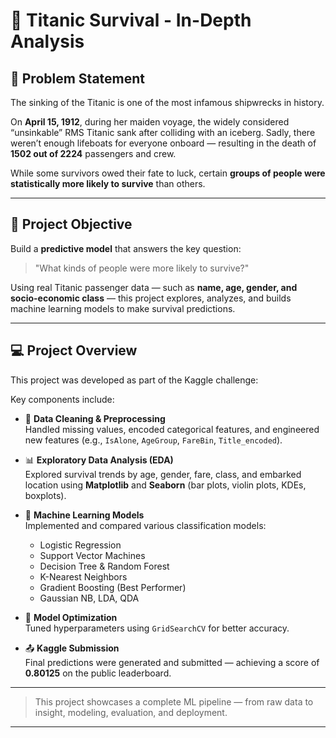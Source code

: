 # 🚢 Titanic Survival - In-Depth Analysis

## 🧩 Problem Statement

The sinking of the Titanic is one of the most infamous shipwrecks in history.

On **April 15, 1912**, during her maiden voyage, the widely considered “unsinkable” RMS Titanic sank after colliding with an iceberg. Sadly, there weren’t enough lifeboats for everyone onboard — resulting in the death of **1502 out of 2224** passengers and crew.

While some survivors owed their fate to luck, certain **groups of people were statistically more likely to survive** than others.

---

## 🎯 Project Objective

Build a **predictive model** that answers the key question:

> "What kinds of people were more likely to survive?"

Using real Titanic passenger data — such as **name, age, gender, and socio-economic class** — this project explores, analyzes, and builds machine learning models to make survival predictions.

---

## 💻 Project Overview

This project was developed as part of the Kaggle challenge:  


Key components include:

- 🧹 **Data Cleaning & Preprocessing**  
  Handled missing values, encoded categorical features, and engineered new features (e.g., `IsAlone`, `AgeGroup`, `FareBin`, `Title_encoded`).

- 📊 **Exploratory Data Analysis (EDA)**  
  Explored survival trends by age, gender, fare, class, and embarked location using **Matplotlib** and **Seaborn** (bar plots, violin plots, KDEs, boxplots).

- 🤖 **Machine Learning Models**  
  Implemented and compared various classification models:
  - Logistic Regression
  - Support Vector Machines
  - Decision Tree & Random Forest
  - K-Nearest Neighbors
  - Gradient Boosting (Best Performer)
  - Gaussian NB, LDA, QDA

- 🔧 **Model Optimization**  
  Tuned hyperparameters using `GridSearchCV` for better accuracy.

- 📤 **Kaggle Submission**  
  Final predictions were generated and submitted — achieving a score of **0.80125** on the public leaderboard.

---

> This project showcases a complete ML pipeline — from raw data to insight, modeling, evaluation, and deployment.

---

